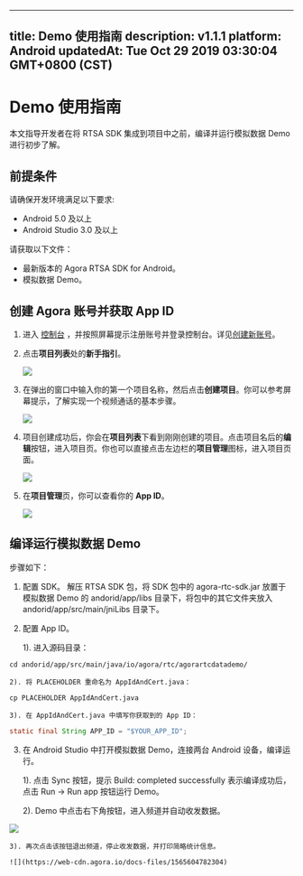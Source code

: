 
---
title: Demo 使用指南
description: v1.1.1
platform: Android
updatedAt: Tue Oct 29 2019 03:30:04 GMT+0800 (CST)
---
# Demo 使用指南
本文指导开发者在将 RTSA SDK 集成到项目中之前，编译并运行模拟数据 Demo 进行初步了解。

## 前提条件
请确保开发环境满足以下要求:

* Android 5.0 及以上
* Android Studio 3.0 及以上

请获取以下文件：

* 最新版本的 Agora RTSA SDK for Android。
* 模拟数据 Demo。

## 创建 Agora 账号并获取 App ID
1. 进入 [控制台](https://console.agora.io/) ，并按照屏幕提示注册账号并登录控制台。详见[创建新账号](../../cn/RTSA/sign_in_and_sign_up.md)。
2. 点击**项目列表**处的**新手指引**。

	![](https://web-cdn.agora.io/docs-files/1563521764570)

3. 在弹出的窗口中输入你的第一个项目名称，然后点击**创建项目**。你可以参考屏幕提示，了解实现一个视频通话的基本步骤。

	![](https://web-cdn.agora.io/docs-files/1563521821078)

4. 项目创建成功后，你会在**项目列表**下看到刚刚创建的项目。点击项目名后的**编辑**按钮，进入项目页。你也可以直接点击左边栏的**项目管理**图标，进入项目页面。

	![](https://web-cdn.agora.io/docs-files/1563522909895)

5. 在**项目管理**页，你可以查看你的 **App ID**。

	![](https://web-cdn.agora.io/docs-files/1563522556558)


## 编译运行模拟数据 Demo

步骤如下：

1. 配置 SDK。
	解压 RTSA SDK 包，将 SDK 包中的 agora-rtc-sdk.jar 放置于模拟数据 Demo 的 andorid/app/libs 目录下，将包中的其它文件夹放入 andorid/app/src/main/jniLibs 目录下。

2. 配置 App ID。
	
	1). 进入源码目录：
~~~shell
cd andorid/app/src/main/java/io/agora/rtc/agorartcdatademo/
~~~
	
	2). 将 PLACEHOLDER 重命名为 AppIdAndCert.java：
~~~shell
cp PLACEHOLDER AppIdAndCert.java
~~~
	
	3). 在 AppIdAndCert.java 中填写你获取到的 App ID：
~~~java
static final String APP_ID = "$YOUR_APP_ID";
~~~

3. 在 Android Studio 中打开模拟数据 Demo，连接两台 Android 设备，编译运行。
	
	1). 点击 Sync 按钮，提示 Build: completed successfully 表示编译成功后，点击 Run → Run app 按钮运行 Demo。
	
	2). Demo 中点击右下角按钮，进入频道并自动收发数据。
	
 ![](https://web-cdn.agora.io/docs-files/1565604729166)
	
	3). 再次点击该按钮退出频道，停止收发数据，并打印简略统计信息。
	
	![](https://web-cdn.agora.io/docs-files/1565604782304)
